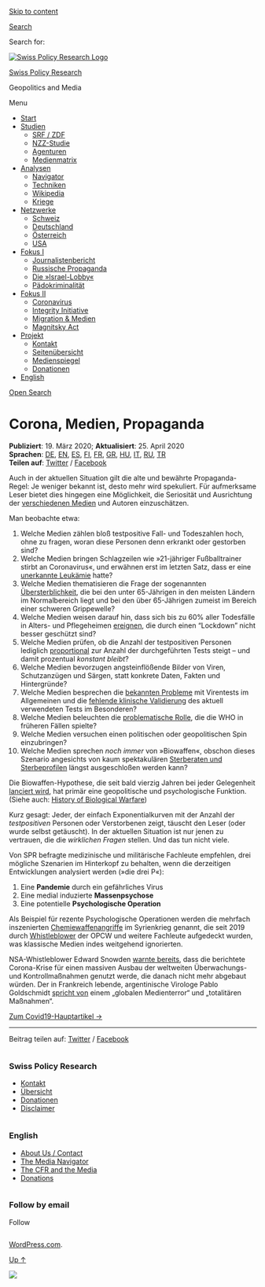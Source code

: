 [Skip to
content](#content)

[](https://swprs.org/)

<div class="cover">

</div>

[Search](#search-container)

<div id="search-container" class="header-search-block bg-graphite hidden">

<span class="screen-reader-text">Search for:</span>

</div>

<div class="header-inner section-inner">

[![Swiss Policy Research
Logo](https://swprs.files.wordpress.com/2020/05/swiss-policy-research-logo-300.png)](https://swprs.org/)

[Swiss Policy Research](https://swprs.org/)

Geopolitics and
    Media

</div>

<div class="navigation section no-padding bg-dark">

Menu

<div class="main-navigation">

  - <span id="menu-item-4374">[Start](https://swprs.org)</span>
  - <span id="menu-item-5941">[Studien](https://swprs.org/srf-propaganda-analyse/)</span>
      - <span id="menu-item-4361">[SRF /
        ZDF](https://swprs.org/srf-propaganda-analyse/)</span>
      - <span id="menu-item-4359">[NZZ-Studie](https://swprs.org/die-nzz-studie/)</span>
      - <span id="menu-item-4373">[Agenturen](https://swprs.org/der-propaganda-multiplikator/)</span>
      - <span id="menu-item-7978">[Medienmatrix](https://swprs.org/die-propaganda-matrix/)</span>
  - <span id="menu-item-9423">[Analysen](https://swprs.org/medien-navigator/)</span>
      - <span id="menu-item-9414">[Navigator](https://swprs.org/medien-navigator/)</span>
      - <span id="menu-item-8524">[Techniken](https://swprs.org/der-propaganda-schluessel/)</span>
      - <span id="menu-item-10908">[Wikipedia](https://swprs.org/propaganda-in-der-wikipedia/)</span>
      - <span id="menu-item-9920">[Kriege](https://swprs.org/logik-imperialer-kriege/)</span>
  - <span id="menu-item-4362">[Netzwerke](https://swprs.org/netzwerk-medien-schweiz/)</span>
      - <span id="menu-item-6283">[Schweiz](https://swprs.org/netzwerk-medien-schweiz/)</span>
      - <span id="menu-item-7215">[Deutschland](https://swprs.org/netzwerk-medien-deutschland/)</span>
      - <span id="menu-item-17401">[Österreich](https://swprs.org/medien-in-oesterreich/)</span>
      - <span id="menu-item-7216">[USA](https://swprs.org/das-american-empire-und-seine-medien/)</span>
  - <span id="menu-item-9228">[Fokus
    I](https://swprs.org/bericht-eines-journalisten/)</span>
      - <span id="menu-item-12119">[Journalistenbericht](https://swprs.org/bericht-eines-journalisten/)</span>
      - <span id="menu-item-12117">[Russische
        Propaganda](https://swprs.org/russische-propaganda/)</span>
      - <span id="menu-item-12118">[Die
        »Israel-Lobby«](https://swprs.org/die-israel-lobby-fakten-und-mythen/)</span>
      - <span id="menu-item-13505">[Pädokriminalität](https://swprs.org/geopolitik-und-paedokriminalitaet/)</span>
  - <span id="menu-item-17258">[Fokus
    II](https://swprs.org/migration-und-medien/)</span>
      - <span id="menu-item-32838">[Coronavirus](https://swprs.org/covid-19-hinweis-ii/)</span>
      - <span id="menu-item-12939">[Integrity
        Initiative](https://swprs.org/die-integrity-initiative/)</span>
      - <span id="menu-item-17290">[Migration &
        Medien](https://swprs.org/migration-und-medien/)</span>
      - <span id="menu-item-17291">[Magnitsky
        Act](https://swprs.org/der-fall-magnitsky/)</span>
  - <span id="menu-item-21964">[Projekt](https://swprs.org/kontakt/)</span>
      - <span id="menu-item-8525">[Kontakt](https://swprs.org/kontakt/)</span>
      - <span id="menu-item-10193">[Seitenübersicht](https://swprs.org/uebersicht/)</span>
      - <span id="menu-item-8637">[Medienspiegel](https://swprs.org/medienspiegel/)</span>
      - <span id="menu-item-33287">[Donationen](https://swprs.org/donationen/)</span>
  - <span id="menu-item-14415">[English](https://swprs.org/contact/)</span>

</div>

[Open Search](#)

</div>

<div class="wrapper section medium-padding">

<div class="section-inner clear" data-role="main">

<div id="content" class="content clear center">

# Corona, Medien, Propaganda

<div class="post-content clear">

**Publiziert**: 19. März 2020; **Aktualisiert**: 25. April 2020  
**Sprachen**: [DE](https://swprs.org/corona-medien-propaganda/),
[EN](https://swprs.org/corona-media-propaganda/),
[ES](http://piensachile.com/2020/03/corona-medios-de-comunicacion-propaganda/),
[FI](https://swprs.org/koronasta-mediasta-ja-propagandasta/),
[FR](https://swprs.org/sur-le-coronavirus-les-medias-et-la-propagande/),
[GR](https://swprs.org/corona-media-propaganda-greek/),
[HU](https://swprs.org/korona-media-propaganda/),
[IT](https://swprs.org/corona-media-propaganda-it/),
[RU](https://swprs.org/%d0%be-%d0%ba%d0%be%d1%80%d0%be%d0%bd%d0%b0%d0%b2%d0%b8%d1%80%d1%83%d1%81%d0%b5-%d1%81%d0%bc%d0%b8-%d0%b8-%d0%bf%d1%80%d0%be%d0%bf%d0%b0%d0%b3%d0%b0%d0%bd%d0%b4%d0%b5/),
[TR](https://swprs.org/korona-medya-ve-propaganda-uezerine/)  
**Teilen auf**:
[Twitter](https://twitter.com/intent/tweet?url=https://swprs.org/corona-medien-propaganda/)
/
[Facebook](https://www.facebook.com/share.php?u=https://swprs.org/corona-medien-propaganda/)

Auch in der aktuellen Situation gilt die alte und bewährte
Propaganda-Regel: Je weniger bekannt ist, desto mehr wird spekuliert.
Für aufmerksame Leser bietet dies hingegen eine Möglichkeit, die
Seriosität und Ausrichtung der [verschiedenen
Medien](https://swprs.org/medien-navigator/) und Autoren einzuschätzen.

Man beobachte etwa:

1.  Welche Medien zählen bloß testpositive Fall- und Todeszahlen hoch,
    ohne zu fragen, woran diese Personen denn erkrankt oder gestorben
    sind?
2.  Welche Medien bringen Schlagzeilen wie »21-jähriger Fußballtrainer
    stirbt an Coronavirus«, und erwähnen erst im letzten Satz, dass er
    eine [unerkannte
    Leukämie](https://www.msn.com/de-ch/news/other/spanischer-nachwuchs-trainer-stirbt-an-corona/ar-BB11gT64)
    hatte?
3.  Welche Medien thematisieren die Frage der sogenannten
    [Übersterblichkeit](https://www.euromomo.eu/index.html), die bei
    den unter 65-Jährigen in den meisten Ländern im Normalbereich liegt
    und bei den über 65-Jährigen zumeist im Bereich einer schweren
    Grippewelle?
4.  Welche Medien weisen darauf hin, dass sich bis zu 60% aller
    Todesfälle in Alters- und Pflegeheimen
    [ereignen](https://ltccovid.org/2020/04/12/mortality-associated-with-covid-19-outbreaks-in-care-homes-early-international-evidence/),
    die durch einen “Lockdown” nicht besser geschützt sind?
5.  Welche Medien prüfen, ob die Anzahl der testpositiven Personen
    lediglich
    [proportional](https://multipolar-magazin.de/artikel/coronavirus-irrefuhrung-fallzahlen)
    zur Anzahl der durchgeführten Tests steigt – und damit prozentual
    *konstant bleibt*?
6.  Welche Medien bevorzugen angsteinflößende Bilder von Viren,
    Schutzanzügen und Särgen, statt konkrete Daten, Fakten und
    Hintergründe?
7.  Welche Medien besprechen die [bekannten
    Probleme](https://www.ncbi.nlm.nih.gov/pmc/articles/PMC2095096/) mit
    Virentests im Allgemeinen und die [fehlende klinische
    Validierung](https://www.creative-diagnostics.com/sars-cov-2-coronavirus-multiplex-rt-qpcr-kit-277854-457.htm)
    des aktuell verwendeten Tests im Besonderen?
8.  Welche Medien beleuchten die [problematische
    Rolle](https://www.forbes.com/2010/02/05/world-health-organization-swine-flu-pandemic-opinions-contributors-michael-fumento.html#208eef4048e8),
    die die WHO in früheren Fällen spielte?
9.  Welche Medien versuchen einen politischen oder geopolitischen Spin
    einzubringen?
10. Welche Medien sprechen *noch immer* von »Biowaffen«, obschon dieses
    Szenario angesichts von kaum spektakulären [Sterberaten und
    Sterbeprofilen](https://www.statnews.com/2020/03/17/a-fiasco-in-the-making-as-the-coronavirus-pandemic-takes-hold-we-are-making-decisions-without-reliable-data/)
    längst ausgeschloßen werden kann?

Die Biowaffen-Hypothese, die seit bald vierzig Jahren bei jeder
Gelegenheit [lanciert
wird](https://www.wilsoncenter.org/blog-post/operation-denver-kgb-and-stasi-disinformation-regarding-aids),
hat primär eine geopolitische und psychologische Funktion. (Siehe auch:
[History of Biological
Warfare](https://www.emedicinehealth.com/biological_warfare/article_em.htm))

Kurz gesagt: Jeder, der einfach Exponentialkurven mit der Anzahl der
*testpositiven* Personen oder Verstorbenen zeigt, täuscht den Leser
(oder wurde selbst getäuscht). In der aktuellen Situation ist nur jenen
zu vertrauen, die die *wirklichen Fragen* stellen. Und das tun nicht
viele.

Von SPR befragte medizinische und militärische Fachleute empfehlen, drei
mögliche Szenarien im Hinterkopf zu behalten, wenn die derzeitigen
Entwicklungen analysiert werden (»die drei P«):

1.  Eine **Pandemie** durch ein gefährliches Virus
2.  Eine medial induzierte **Massenpsychose**
3.  Eine potentielle **Psychologische Operation**

Als Beispiel für rezente Psychologische Operationen werden die mehrfach
inszenierten
[Chemie­waffen­angriffe](https://www.globalresearch.ca/the-bbc-saving-syrias-children-documentary-staged-events-fake-video-footage/5470158)
im Syrienkrieg genannt, die seit 2019 durch
[Whistleblower](https://thegrayzone.com/2020/01/22/ian-henderson-opcw-whistleblower-un-no-chemical-attack-douma-syria/)
der OPCW und weitere Fachleute aufgedeckt wurden, was klassische Medien
indes weitgehend ignorierten.

NSA-Whistleblower Edward Snowden [warnte
bereits](https://www.futurezone.de/digital-life/article228779795/Gefaehrliche-weltweite-Entwicklung-Edward-Snowden-warnt-vor-Ueberwachung.html),
dass die berichtete Corona-Krise für einen massiven Ausbau der
weltweiten Überwachungs- und Kontrollmaßnahmen genutzt werde, die danach
nicht mehr abgebaut würden. Der in Frankreich lebende, argentinische
Virologe Pablo Goldschmidt [spricht
von](https://www.infobae.com/coronavirus/2020/03/28/para-un-prestigioso-cientifico-argentino-el-coronavirus-no-merece-que-el-planeta-este-en-un-estado-de-parate-total/)
einem „globalen Medienterror“ und „totalitären Maßnahmen“.

[Zum Covid19-Hauptartikel →](https://swprs.org/covid-19-hinweis-ii/)

-----

Beitrag teilen auf:
[Twitter](https://twitter.com/intent/tweet?url=https://swprs.org/corona-medien-propaganda/)
/
[Facebook](https://www.facebook.com/share.php?u=https://swprs.org/corona-medien-propaganda/)

</div>

</div>

</div>

</div>

<div id="footer" class="footer bg-graphite">

<div class="section-inner row clear" data-role="complementary">

<div class="column column-1 one-third medium-padding">

<div class="widgets">

<div id="nav_menu-3" class="widget widget_nav_menu">

<div class="widget-content clear">

### Swiss Policy Research

<div class="menu-allgemein-container">

  - <span id="menu-item-251">[Kontakt](https://swprs.org/kontakt/)</span>
  - <span id="menu-item-33090">[Übersicht](https://swprs.org/uebersicht/)</span>
  - <span id="menu-item-33286">[Donationen](https://swprs.org/donationen/)</span>
  - <span id="menu-item-15372">[Disclaimer](https://swprs.org/disclaimer/)</span>

</div>

</div>

</div>

</div>

</div>

<div class="column column-2 one-third medium-padding">

<div class="widgets">

<div id="nav_menu-4" class="widget widget_nav_menu">

<div class="widget-content clear">

### English

<div class="menu-english-container">

  - <span id="menu-item-20017">[About Us /
    Contact](https://swprs.org/contact/)</span>
  - <span id="menu-item-20015">[The Media
    Navigator](https://swprs.org/media-navigator/)</span>
  - <span id="menu-item-20016">[The CFR and the
    Media](https://swprs.org/the-american-empire-and-its-media/)</span>
  - <span id="menu-item-33285">[Donations](https://swprs.org/donations/)</span>

</div>

</div>

</div>

</div>

</div>

<div class="column column-3 one-third medium-padding">

<div class="widgets">

<div id="blog_subscription-4" class="widget widget_blog_subscription jetpack_subscription_widget">

<div class="widget-content clear">

### Follow by email

Follow

</div>

</div>

</div>

</div>

</div>

</div>

<div class="credits section bg-dark small-padding">

<div class="credits-inner section-inner clear">

[WordPress.com](https://wordpress.com/?ref=footer_custom_com).

[Up ↑](# "To the top")

</div>

</div>

<div style="display:none">

</div>

![](https://pixel.wp.com/b.gif?v=noscript)

